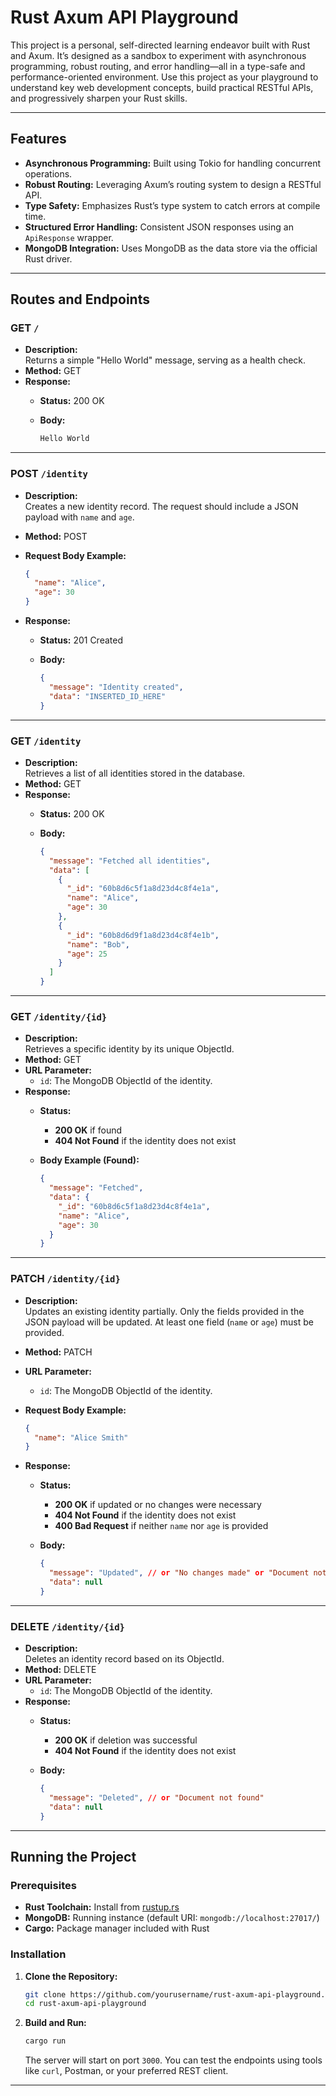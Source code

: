 # Rust Axum API Playground

This project is a personal, self-directed learning endeavor built with Rust and Axum. It’s designed as a sandbox to experiment with asynchronous programming, robust routing, and error handling—all in a type-safe and performance-oriented environment. Use this project as your playground to understand key web development concepts, build practical RESTful APIs, and progressively sharpen your Rust skills.

---

## Features

- **Asynchronous Programming:** Built using Tokio for handling concurrent operations.
- **Robust Routing:** Leveraging Axum’s routing system to design a RESTful API.
- **Type Safety:** Emphasizes Rust’s type system to catch errors at compile time.
- **Structured Error Handling:** Consistent JSON responses using an `ApiResponse` wrapper.
- **MongoDB Integration:** Uses MongoDB as the data store via the official Rust driver.

---

## Routes and Endpoints

### GET `/`

- **Description:**  
  Returns a simple "Hello World" message, serving as a health check.
- **Method:** GET
- **Response:**  
  - **Status:** 200 OK  
  - **Body:**  

    ```bash
    Hello World
    ```

---

### POST `/identity`

- **Description:**  
  Creates a new identity record. The request should include a JSON payload with `name` and `age`.
- **Method:** POST
- **Request Body Example:**

  ```json
  {
    "name": "Alice",
    "age": 30
  }
  ```

- **Response:**  
  - **Status:** 201 Created  
  - **Body:**  

    ```json
    {
      "message": "Identity created",
      "data": "INSERTED_ID_HERE"
    }
    ```

---

### GET `/identity`

- **Description:**  
  Retrieves a list of all identities stored in the database.
- **Method:** GET
- **Response:**  
  - **Status:** 200 OK  
  - **Body:**  

    ```json
    {
      "message": "Fetched all identities",
      "data": [
        {
          "_id": "60b8d6c5f1a8d23d4c8f4e1a",
          "name": "Alice",
          "age": 30
        },
        {
          "_id": "60b8d6d9f1a8d23d4c8f4e1b",
          "name": "Bob",
          "age": 25
        }
      ]
    }
    ```

---

### GET `/identity/{id}`

- **Description:**  
  Retrieves a specific identity by its unique ObjectId.
- **Method:** GET
- **URL Parameter:**  
  - `id`: The MongoDB ObjectId of the identity.
- **Response:**  
  - **Status:**  
    - **200 OK** if found  
    - **404 Not Found** if the identity does not exist  
  - **Body Example (Found):**

    ```json
    {
      "message": "Fetched",
      "data": {
        "_id": "60b8d6c5f1a8d23d4c8f4e1a",
        "name": "Alice",
        "age": 30
      }
    }
    ```

---

### PATCH `/identity/{id}`

- **Description:**  
  Updates an existing identity partially. Only the fields provided in the JSON payload will be updated. At least one field (`name` or `age`) must be provided.
- **Method:** PATCH
- **URL Parameter:**  
  - `id`: The MongoDB ObjectId of the identity.
- **Request Body Example:**

  ```json
  {
    "name": "Alice Smith"
  }
  ```

- **Response:**  
  - **Status:**  
    - **200 OK** if updated or no changes were necessary  
    - **404 Not Found** if the identity does not exist  
    - **400 Bad Request** if neither `name` nor `age` is provided  
  - **Body:**  

    ```json
    {
      "message": "Updated", // or "No changes made" or "Document not found"
      "data": null
    }
    ```

---

### DELETE `/identity/{id}`

- **Description:**  
  Deletes an identity record based on its ObjectId.
- **Method:** DELETE
- **URL Parameter:**  
  - `id`: The MongoDB ObjectId of the identity.
- **Response:**  
  - **Status:**  
    - **200 OK** if deletion was successful  
    - **404 Not Found** if the identity does not exist  
  - **Body:**  

    ```json
    {
      "message": "Deleted", // or "Document not found"
      "data": null
    }
    ```

---

## Running the Project

### Prerequisites

- **Rust Toolchain:** Install from [rustup.rs](https://rustup.rs/)
- **MongoDB:** Running instance (default URI: `mongodb://localhost:27017/`)
- **Cargo:** Package manager included with Rust

### Installation

1. **Clone the Repository:**

   ```bash
   git clone https://github.com/yourusername/rust-axum-api-playground.git
   cd rust-axum-api-playground
   ```

2. **Build and Run:**

   ```bash
   cargo run
   ```

   The server will start on port `3000`. You can test the endpoints using tools like `curl`, Postman, or your preferred REST client.

---
